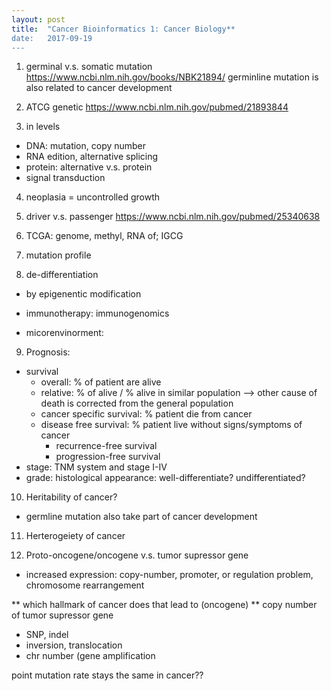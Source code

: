 ```yaml
---
layout: post
title:  "Cancer Bioinformatics 1: Cancer Biology**
date:   2017-09-19
---
```


1. germinal v.s. somatic mutation
https://www.ncbi.nlm.nih.gov/books/NBK21894/
germinline mutation is also related to cancer development

2. ATCG genetic
https://www.ncbi.nlm.nih.gov/pubmed/21893844

3. in levels
- DNA: mutation, copy number
- RNA edition, alternative splicing
- protein: alternative v.s. protein
- signal transduction

4. neoplasia = uncontrolled growth
5. driver v.s. passenger
https://www.ncbi.nlm.nih.gov/pubmed/25340638

6. TCGA: genome, methyl, RNA of;
 IGCG
 
 7. mutation profile
 8. de-differentiation
 - by epigenentic modification 
 
 - immunotherapy: immunogenomics
 - micorenvinorment: 

9. Prognosis:
- survival
   - overall: % of patient are alive
   - relative: % of alive / % alive in similar population --> other cause of death is corrected from the general population
   - cancer specific survival: % patient die from cancer
   - disease free survival: % patient live without signs/symptoms of cancer
       - recurrence-free survival
       - progression-free survival
- stage: TNM system and stage I-IV
- grade: histological appearance: well-differentiate? undifferentiated?


10. Heritability of cancer?
- germline mutation also take part of cancer development

11. Herterogeiety of cancer

12. Proto-oncogene/oncogene v.s. tumor supressor gene
- increased expression: copy-number, promoter, or regulation problem, chromosome rearrangement

** which hallmark of cancer does that lead to (oncogene)
** copy number of tumor supressor gene

- SNP, indel
- inversion, translocation
- chr number (gene amplification


point mutation rate stays the same in cancer??


